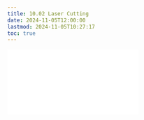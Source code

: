 ```yaml
---
title: 10.02 Laser Cutting
date: 2024-11-05T12:00:00
lastmod: 2024-11-05T10:27:17
toc: true
---
```


![Link to included file content](../../../../digital-fabrication/laser-cutting/laser-cutting.md)
